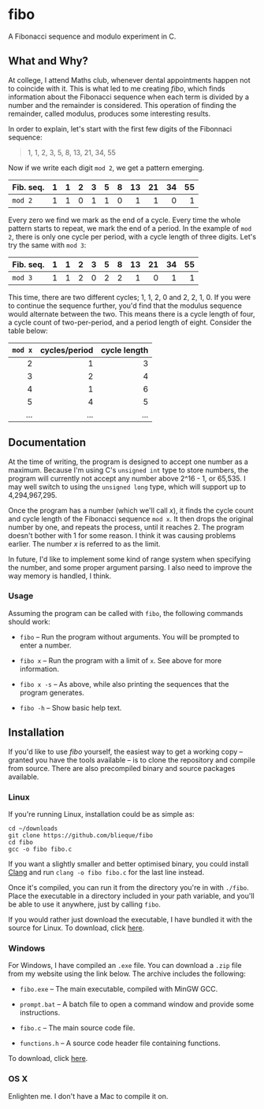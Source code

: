 # fibo

A Fibonacci sequence and modulo experiment in C.

## What and Why?

At college, I attend Maths club, whenever dental appointments happen not to coincide with it. This is what led to me creating *fibo*, which finds information about the Fibonacci sequence when each term is divided by a number and the remainder is considered. This operation of finding the remainder, called modulus, produces some interesting results.

In order to explain, let's start with the first few digits of the Fibonnaci sequence:

>1, 1, 2, 3, 5, 8, 13, 21, 34, 55

Now if we write each digit `mod 2`, we get a pattern emerging.

| Fib. seq.	| 1 | 1 | 2 | 3 | 5 | 8 | 13 | 21 | 34 | 55 |
|-----------|--:|--:|--:|--:|--:|--:|---:|---:|---:|---:|
| `mod 2`	| 1 | 1 | 0 | 1 | 1 | 0 |  1 |  1 |  0 |  1 |

Every zero we find we mark as the end of a cycle. Every time the whole pattern starts to repeat, we mark the end of a period. In the example of `mod 2`, there is only one cycle per period, with a cycle length of three digits. Let's try the same with `mod 3`:

| Fib. seq. | 1 | 1 | 2 | 3 | 5 | 8 | 13 | 21 | 34 | 55 |
|-----------|--:|--:|--:|--:|--:|--:|---:|---:|---:|---:|
| `mod 3`	| 1 | 1 | 2 | 0 | 2 | 2 |  1 |  0 |  1 |  1 |

This time, there are two different cycles; 1, 1, 2, 0 and 2, 2, 1, 0. If you were to continue the sequence further, you'd find that the modulus sequence would alternate between the two. This means there is a cycle length of four, a cycle count of two-per-period, and a period length of eight. Consider the table below:

| `mod x`	| cycles/period	| cycle length	|
|----------:|--------------:|--------------:|
| 2			| 1				| 3				|
| 3			| 2				| 4				|
| 4			| 1				| 6				|
| 5			| 4				| 5				|
| ...		| ...			| ...			|

## Documentation

At the time of writing, the program is designed to accept one number as a maximum. Because I'm using C's `unsigned int` type to store numbers, the program will currently not accept any number above 2^16 - 1, or 65,535. I may well switch to using the `unsigned long` type, which will support up to 4,294,967,295.

Once the program has a number (which we'll call *x*), it finds the cycle count and cycle length of the Fibonacci sequence `mod x`. It then drops the original number by one, and repeats the process, until it reaches 2. The program doesn't bother with 1 for some reason. I think it was causing problems earlier. The number *x* is referred to as the limit.

In future, I'd like to implement some kind of range system when specifying the number, and some proper argument parsing. I also need to improve the way memory is handled, I think.

### Usage

Assuming the program can be called with `fibo`, the following commands should work:

* `fibo` &ndash; Run the program without arguments. You will be prompted to enter a number.

* `fibo x` &ndash; Run the program with a limit of `x`. See above for more information.

* `fibo x -s` &ndash; As above, while also printing the sequences that the program generates.

* `fibo -h` &ndash; Show basic help text.

## Installation

If you'd like to use *fibo* yourself, the easiest way to get a working copy &ndash; granted you have the tools available &ndash; is to clone the repository and compile from source. There are also precompiled binary and source packages available.

### Linux

If you're running Linux, installation could be as simple as:

	cd ~/downloads
	git clone https://github.com/blieque/fibo
	cd fibo
	gcc -o fibo fibo.c

If you want a slightly smaller and better optimised binary, you could install [Clang](http://clang.llvm.org/) and run `clang -o fibo fibo.c` for the last line instead.

Once it's compiled, you can run it from the directory you're in with `./fibo`. Place the executable in a directory included in your path variable, and you'll be able to use it anywhere, just by calling `fibo`.

If you would rather just download the executable, I have bundled it with the source for Linux. To download, click [here](http://file.blieque.co.uk/git/fibo/fibo-0.1-linux.tar.gz).

### Windows

For Windows, I have compiled an `.exe` file. You can download a `.zip` file from my website using the link below. The archive includes the following:

* `fibo.exe` &ndash; The main executable, compiled with MinGW GCC.

* `prompt.bat` &ndash; A batch file to open a command window and provide some instructions.

* `fibo.c` &ndash; The main source code file.

* `functions.h` &ndash; A source code header file containing functions.

To download, click [here](http://file.blieque.co.uk/git/fibo/fibo-0.1-win.zip).

### OS X

Enlighten me. I don't have a Mac to compile it on.
